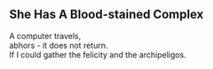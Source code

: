 She Has A Blood-stained Complex
-------------------------------
A computer travels,  
abhors - it does not return.  
If I could gather the felicity and the archipeligos.  
